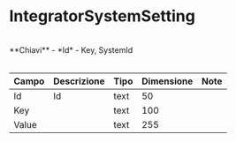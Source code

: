 # IntegratorSystemSetting

<br>
**Chiavi**
- *Id*
- Key, SystemId
<br><br>

| Campo | Descrizione | Tipo | Dimensione | Note |
| --- | --- | --- | --- | --- |
| Id | Id | text | 50 |  |
| Key |  | text | 100 |  |
| Value |  | text | 255 |  |

